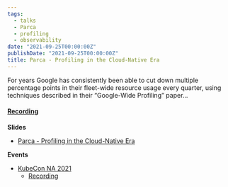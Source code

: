 ```yaml
---
tags:
  - talks
  - Parca
  - profiling
  - observability
date: "2021-09-25T00:00:00Z"
publishDate: "2021-09-25T00:00:00Z"
title: Parca - Profiling in the Cloud-Native Era
---
```


For years Google has consistently been able to cut down multiple percentage points in their fleet-wide resource usage every quarter, using techniques described in their “Google-Wide Profiling” paper...

#### [Recording](https://youtu.be/ficc6_6RYQk)

**Slides**
* [Parca - Profiling in the Cloud-Native Era](https://docs.google.com/presentation/d/1cPdcLLSc_OzlLOnh1vuUaTuVOFjuJ7-NFbC599Pll2I/edit?usp=sharing)

**Events**
* [KubeCon NA 2021](https://sched.co/zrPZ)
  * [Recording](https://youtu.be/ficc6_6RYQk)